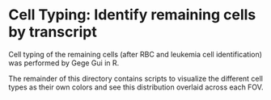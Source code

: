 # Cell Typing: Identify remaining cells by transcript

Cell typing of the remaining cells (after RBC and leukemia cell identification) was performed by Gege Gui in R.

The remainder of this directory contains scripts to visualize the different cell types as their own colors and see this distribution overlaid across each FOV.
